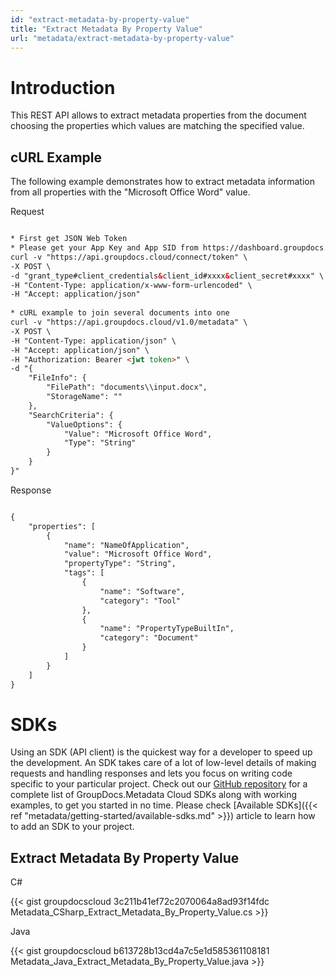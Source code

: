 ```yaml
---
id: "extract-metadata-by-property-value"
title: "Extract Metadata By Property Value"
url: "metadata/extract-metadata-by-property-value"
---
```







# Introduction #

This REST API allows to extract metadata properties from the document choosing the properties which values are matching the specified value.

## cURL Example ##

The following example demonstrates how to extract metadata information from all properties with the "Microsoft Office Word" value.


 Request

```html 

* First get JSON Web Token
* Please get your App Key and App SID from https://dashboard.groupdocs.cloud/#/apps. Kindly place App Key in "client_secret" and App SID in "client_id" argument.
curl -v "https://api.groupdocs.cloud/connect/token" \
-X POST \
-d "grant_type#client_credentials&client_id#xxxx&client_secret#xxxx" \
-H "Content-Type: application/x-www-form-urlencoded" \
-H "Accept: application/json"
  
* cURL example to join several documents into one
curl -v "https://api.groupdocs.cloud/v1.0/metadata" \
-X POST \
-H "Content-Type: application/json" \
-H "Accept: application/json" \
-H "Authorization: Bearer <jwt token>" \
-d "{
    "FileInfo": {
        "FilePath": "documents\\input.docx",
        "StorageName": ""
    },
    "SearchCriteria": {
        "ValueOptions": {
            "Value": "Microsoft Office Word",
            "Type": "String"
        }
    }
}"

 ```


 Response

```html 

{
    "properties": [
        {
            "name": "NameOfApplication",
            "value": "Microsoft Office Word",
            "propertyType": "String",
            "tags": [
                {
                    "name": "Software",
                    "category": "Tool"
                },
                {
                    "name": "PropertyTypeBuiltIn",
                    "category": "Document"
                }
            ]
        }
    ]
}

 ```



# SDKs #

Using an SDK (API client) is the quickest way for a developer to speed up the development. An SDK takes care of a lot of low-level details of making requests and handling responses and lets you focus on writing code specific to your particular project. Check out our [GitHub repository](https://github.com/groupdocs-metadata-cloud) for a complete list of GroupDocs.Metadata Cloud SDKs along with working examples, to get you started in no time. Please check [Available SDKs]({{< ref "metadata/getting-started/available-sdks.md" >}}) article to learn how to add an SDK to your project.

## Extract Metadata By Property Value ##


 C#



{{< gist groupdocscloud 3c211b41ef72c2070064a8ad93f14fdc Metadata_CSharp_Extract_Metadata_By_Property_Value.cs >}}





 Java




{{< gist groupdocscloud b613728b13cd4a7c5e1d585361108181 Metadata_Java_Extract_Metadata_By_Property_Value.java >}}






 